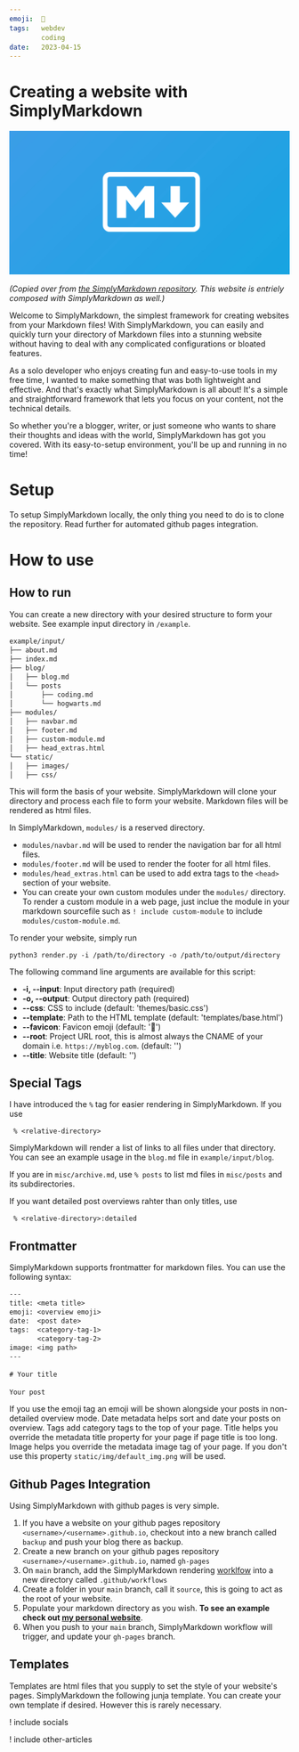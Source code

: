 ```yaml
---
emoji:  📄
tags:   webdev
        coding
date:   2023-04-15
---
```


# Creating a website with SimplyMarkdown

![The markdown logo on blue background. It is a big capital M and an arrow pointing down, encapsulated in a soft-corner rectangle.](./markdown.jpeg)

_(Copied over from [the SimplyMarkdown repository](https://github.com/cemreefe/SimplyMarkdown). This website is entriely composed with SimplyMarkdown as well.)_

Welcome to SimplyMarkdown, the simplest framework for creating websites from your Markdown files! With SimplyMarkdown, you can easily and quickly turn your directory of Markdown files into a stunning website without having to deal with any complicated configurations or bloated features.

As a solo developer who enjoys creating fun and easy-to-use tools in my free time, I wanted to make something that was both lightweight and effective. And that's exactly what SimplyMarkdown is all about! It's a simple and straightforward framework that lets you focus on your content, not the technical details.

So whether you're a blogger, writer, or just someone who wants to share their thoughts and ideas with the world, SimplyMarkdown has got you covered. With its easy-to-setup environment, you'll be up and running in no time!

# Setup

To setup SimplyMarkdown locally, the only thing you need to do is to clone the repository. Read further for automated github pages integration.

# How to use

## How to run

You can create a new directory with your desired structure to form your website. See example input directory in `/example`.

```
example/input/
├── about.md
├── index.md
├── blog/
│   ├── blog.md
│   └── posts
│       ├── coding.md
│       └── hogwarts.md
├── modules/
│   ├── navbar.md
│   ├── footer.md
│   ├── custom-module.md
│   ├── head_extras.html
└── static/
│   ├── images/
│   ├── css/
```

This will form the basis of your website. SimplyMarkdown will clone your directory and process each file to form your website. Markdown files will be rendered as html files.


In SimplyMarkdown, `modules/` is a reserved directory. 
- `modules/navbar.md` will be used to render the navigation bar for all html files. 
- `modules/footer.md` will be used to render the footer for all html files.
- `modules/head_extras.html` can be used to add extra tags to the `<head>` section of your website.
- You can create your own custom modules under the `modules/` directory. To render a custom module in a web page, just inclue the module in your markdown sourcefile such as `! include custom-module` to include `modules/custom-module.md`. 

To render your website, simply run 

```
python3 render.py -i /path/to/directory -o /path/to/output/directory
```

The following command line arguments are available for this script:

- **-i, --input**: Input directory path (required)
- **-o, --output**: Output directory path (required)
- **--css**: CSS to include (default: 'themes/basic.css')
- **--template**: Path to the HTML template (default: 'templates/base.html')
- **--favicon**: Favicon emoji (default: '👤')
- **--root**: Project URL root, this is almost always the CNAME of your domain i.e. `https://myblog.com`. (default: '')
- **--title**: Website title (default: '')

## Special Tags

I have introduced the `%` tag for easier rendering in SimplyMarkdown. If you use 

```
 % <relative-directory>
```

SimplyMarkdown will render a list of links to all files under that directory. You can see an example usage in the `blog.md` file in `example/input/blog`.

If you are in `misc/archive.md`, use `% posts` to list md files in `misc/posts` and its subdirectories. 

If you want detailed post overviews rahter than only titles, use 

```
 % <relative-directory>:detailed
```

## Frontmatter

SimplyMarkdown supports frontmatter for markdown files. You can use the following syntax:

```
---
title: <meta title>
emoji: <overview emoji>
date:  <post date>
tags:  <category-tag-1>
       <category-tag-2>
image: <img path>
---

# Your title

Your post
```

If you use the emoji tag an emoji will be shown alongside your posts in non-detailed overview mode.
Date metadata helps sort and date your posts on overview.
Tags add category tags to the top of your page.
Title helps you override the metadata title property for your page if page title is too long.
Image helps you override the metadata image tag of your page. If you don't use this property `static/img/default_img.png` will be used.

## Github Pages Integration

Using SimplyMarkdown with github pages is very simple. 

1. If you have a website on your github pages repository `<username>/<username>.github.io`, checkout into a new branch called `backup` and push your blog there as backup.
1. Create a new branch on your github pages repository `<username>/<username>.github.io`, named `gh-pages`
1. On `main` branch, add the SimplyMarkdown rendering [worklfow](/workflow/render.yaml) into a new directory called `.github/workflows`
1. Create a folder in your `main` branch, call it `source`, this is going to act as the root of your website.
1. Populate your markdown directory as you wish. **To see an example check out [my personal website](https://github.com/cemreefe/cemreefe.github.io)**.
1. When you push to your `main` branch, SimplyMarkdown workflow will trigger, and update your `gh-pages` branch.



## Templates

Templates are html files that you supply to set the style of your website's pages. SimplyMarkdown the following junja template. You can create your own template if desired. However this is rarely necessary.

! include socials

! include other-articles
